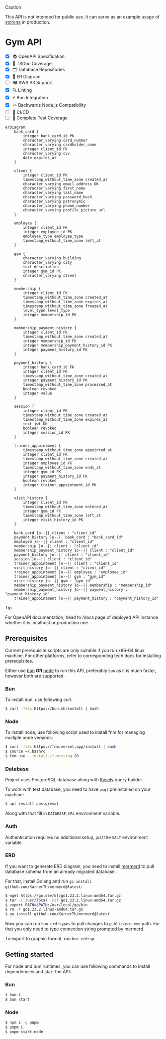 > [!CAUTION]
> This API is not intended for public use. It can serve as an example usage of [storona](https://storona.domin.pro) in production.

# Gym API

- [x] 📚 OpenAPI Specification
- [x] 📝 TSDoc Coverage
- [x] 🗂️ Database Repositories
- [x] 📖 ER Diagram
- [ ] 🖼️ AWS S3 Support
- [x] 🔍 Linting
- [x] ⚡ Bun Integration
- [x] 🪢 Backwards Node.js Compatibility
- [ ] 🚀 CI/CD
- [ ] 🧪 Complete Test Coverage

```mermaid
erDiagram
    bank_card {
        integer bank_card_id PK
        character_varying card_number
        character_varying cardholder_name
        integer client_id FK
        character_varying cvv
        date expires_at
    }

    client {
        integer client_id PK
        timestamp_without_time_zone created_at
        character_varying email_address UK
        character_varying first_name
        character_varying last_name
        character_varying password_hash
        character_varying patronymic
        character_varying phone_number
        character_varying profile_picture_url
    }

    employee {
        integer client_id FK
        integer employee_id PK
        employee_type employee_type
        timestamp_without_time_zone left_at
    }

    gym {
        character_varying building
        character_varying city
        text description
        integer gym_id PK
        character_varying street
    }

    membership {
        integer client_id FK
        timestamp_without_time_zone created_at
        timestamp_without_time_zone expires_at
        timestamp_without_time_zone freezed_at
        level_type level_type
        integer membership_id PK
    }

    membership_payment_history {
        integer client_id FK
        timestamp_without_time_zone created_at
        integer membership_id FK
        integer membership_payment_history_id PK
        integer payment_history_id FK
    }

    payment_history {
        integer bank_card_id FK
        integer client_id FK
        timestamp_without_time_zone created_at
        integer payment_history_id PK
        timestamp_without_time_zone processed_at
        boolean revoked
        integer value
    }

    session {
        integer client_id FK
        timestamp_without_time_zone created_at
        timestamp_without_time_zone expires_at
        text jwt UK
        boolean revoked
        integer session_id PK
    }

    trainer_appointment {
        timestamp_without_time_zone appointed_at
        integer client_id FK
        timestamp_without_time_zone created_at
        integer employee_id FK
        timestamp_without_time_zone ends_at
        integer gym_id FK
        integer payment_history_id FK
        boolean revoked
        integer trainer_appointment_id PK
    }

    visit_history {
        integer client_id FK
        timestamp_without_time_zone entered_at
        integer gym_id FK
        timestamp_without_time_zone left_at
        integer visit_history_id PK
    }

    bank_card }o--|| client : "client_id"
    payment_history }o--|| bank_card : "bank_card_id"
    employee }o--|| client : "client_id"
    membership }o--|| client : "client_id"
    membership_payment_history }o--|| client : "client_id"
    payment_history }o--|| client : "client_id"
    session }o--|| client : "client_id"
    trainer_appointment }o--|| client : "client_id"
    visit_history }o--|| client : "client_id"
    trainer_appointment }o--|| employee : "employee_id"
    trainer_appointment }o--|| gym : "gym_id"
    visit_history }o--|| gym : "gym_id"
    membership_payment_history }o--|| membership : "membership_id"
    membership_payment_history }o--|| payment_history : "payment_history_id"
    trainer_appointment }o--|| payment_history : "payment_history_id"
```

> [!TIP]
> For OpenAPI documentation, head to /docs page of deployed API instance whether it is localhost or production one.

## Prerequisites

Current prerequisite scripts are only suitable if you run x86-64 linux machine. For other platforms, refer to corresponding tech docs for installing prerequisites.

Either use [bun](https://bun.sh/) **OR** [node](https://nodejs.org/) to run this API, preferably `bun` as it is much faster, however both are supported.

### Bun

To install bun, use following curl:

```bash
$ curl -fsSL https://bun.sh/install | bash
```

### Node

To install node, use following script used to install fnm for managing multiple node versions:

```bash
$ curl -fsSL https://fnm.vercel.app/install | bash
$ source ~/.bashrc
$ fnm use --install-if-missing 20
```

### Database

Project uses PostgreSQL database along with [Kysely](https://kysely.dev/) query builder.

To work with test database, you need to have `psql` preinstalled on your machine:

```bash
$ apt install postgresql
```

Along with that fill in `DATABASE_URL` environment variable.

### Auth

Authentication requires no additional setup, just the `SALT` environment variable.

### ERD

If you want to generate ERD diagram, you need to install [mermerd](https://github.com/KarnerTh/mermerd) to pull database schema from an already migrated database.

For that, install Golang and run `go install github.com/KarnerTh/mermerd@latest`:

```bash
$ wget https://go.dev/dl/go1.23.2.linux-amd64.tar.gz
$ tar -C /usr/local -xzf go1.23.2.linux-amd64.tar.gz
$ export PATH=$PATH:/usr/local/go/bin
$ rm -f go1.23.2.linux-amd64.tar.gz
$ go install github.com/KarnerTh/mermerd@latest
```

Now you can run `bun erd:types` to pull changes to `public/erd.mmd` path. For that you only need to type connection string prompted by mermerd.

To export to graphic format, run `bun erd:up`.

## Getting started

For node and bun runtimes, you can use following commands to install dependencies and start the API:

### Bun

```bash
$ bun i
$ bun start
```

### Node

```bash
$ npm i -g pnpm
$ pnpm i
$ pnpm start:node
```
